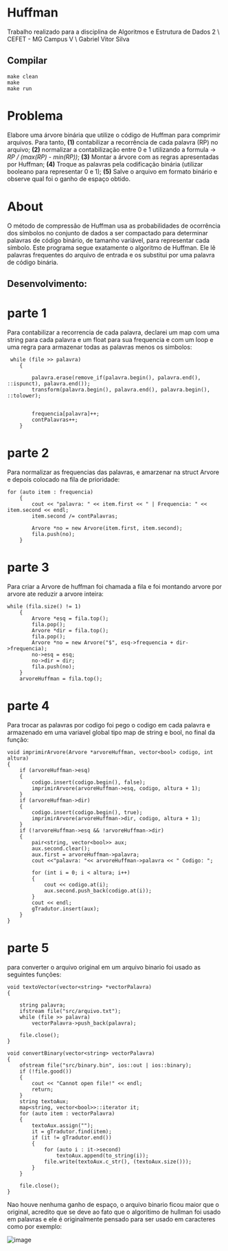 # Huffman

</p>
Trabalho realizado para a disciplina de Algoritmos e Estrutura de Dados 2 \
CEFET - MG Campus V \
Gabriel Vitor Silva 


## Compilar ##
```
make clean
make
make run
```
# Problema
 Elabore uma árvore binária que utilize o código de Huffman para comprimir arquivos. Para tanto, **(1)** contabilizar a recorrência de cada palavra (RP) no arquivo; **(2)** normalizar a contabilização entre 0 e 1 utilizando a formula -> *RP / (max(RP) - min(RP))*; **(3)** Montar a árvore com as regras apresentadas por Huffman; **(4)** Troque as palavras pela codificação binária (utilizar booleano para representar 0 e 1); **(5)** Salve o arquivo em formato binário e observe qual foi o ganho de espaço obtido.
 
 About
=====
 
 O método de compressão de Huffman usa as probabilidades de ocorrência dos símbolos no conjunto de dados a ser compactado para determinar palavras de código binário, de tamanho variável, para representar cada símbolo. Este programa segue exatamente o algoritmo de Huffman. Ele lê palavras frequentes do arquivo de entrada e os substitui por uma palavra de código binária.
 
 ## Desenvolvimento: #
 
 # parte 1 
 
Para contabilizar a recorrencia de cada palavra, declarei um map com uma string para cada palavra e um float para sua frequencia e com um loop e uma regra para armazenar todas as palavras menos os simbolos:

```
 while (file >> palavra)
    {

        palavra.erase(remove_if(palavra.begin(), palavra.end(), ::ispunct), palavra.end());
        transform(palavra.begin(), palavra.end(), palavra.begin(), ::tolower);

        
        frequencia[palavra]++;
        contPalavras++;
    }

```

 # parte 2
 
 Para normalizar as frequencias das palavras, e amarzenar na struct Arvore e depois colocado na fila de prioridade:
 
 
```
for (auto item : frequencia)
    {
        cout << "palavra: " << item.first << " | Frequencia: " << item.second << endl;
        item.second /= contPalavras;

        Arvore *no = new Arvore(item.first, item.second);
        fila.push(no);
    }
```

 # parte 3
 
 Para criar a Arvore de huffman foi chamada a fila e foi montando arvore por arvore ate reduzir a arvore inteira:
 
 
```
while (fila.size() != 1)
    {
        Arvore *esq = fila.top();
        fila.pop();
        Arvore *dir = fila.top();
        fila.pop();
        Arvore *no = new Arvore("$", esq->frequencia + dir->frequencia);
        no->esq = esq;
        no->dir = dir;
        fila.push(no);
    }
    arvoreHuffman = fila.top();
```

# parte 4
 
 Para trocar as palavras por codigo foi pego o codigo em cada palavra e armazenado em uma variavel global tipo map de string e bool, no final da função: 
 
 
```
void imprimirArvore(Arvore *arvoreHuffman, vector<bool> codigo, int altura)
{
    if (arvoreHuffman->esq)
    {
        codigo.insert(codigo.begin(), false);
        imprimirArvore(arvoreHuffman->esq, codigo, altura + 1);
    }
    if (arvoreHuffman->dir)
    {
        codigo.insert(codigo.begin(), true);
        imprimirArvore(arvoreHuffman->dir, codigo, altura + 1);
    }
    if (!arvoreHuffman->esq && !arvoreHuffman->dir)
    {
        pair<string, vector<bool>> aux;
        aux.second.clear();
        aux.first = arvoreHuffman->palavra;
        cout <<"palavra: "<< arvoreHuffman->palavra << " Codigo: ";

        for (int i = 0; i < altura; i++)
        {
            cout << codigo.at(i);
            aux.second.push_back(codigo.at(i));
        }
        cout << endl;
        gTradutor.insert(aux);
    }
}
```

# parte 5
 
para converter o arquivo original em um arquivo binario foi usado as seguintes funções: 
 
 
```
void textoVector(vector<string> *vectorPalavra)
{

    string palavra;
    ifstream file("src/arquivo.txt");
    while (file >> palavra)
        vectorPalavra->push_back(palavra);

    file.close();
}

void convertBinary(vector<string> vectorPalavra)
{
    ofstream file("src/binary.bin", ios::out | ios::binary);
    if (!file.good())
    {
        cout << "Cannot open file!" << endl;
        return;
    }
    string textoAux;
    map<string, vector<bool>>::iterator it;
    for (auto item : vectorPalavra)
    {
        textoAux.assign("");
        it = gTradutor.find(item);
        if (it != gTradutor.end())
        {
            for (auto i : it->second)
                textoAux.append(to_string(i));
            file.write(textoAux.c_str(), (textoAux.size()));
        }
    }

    file.close();
}
```
Nao houve nenhuma ganho de espaço, o arquivo binario ficou maior que o original, acredito que se deve ao fato que o algoritimo de hullman foi usado em palavras e ele é originalmente pensado para ser usado em caracteres como por exemplo:

![image](https://user-images.githubusercontent.com/54191675/192070056-08857b62-196a-45c8-b2c0-898317eb8a1c.png)


